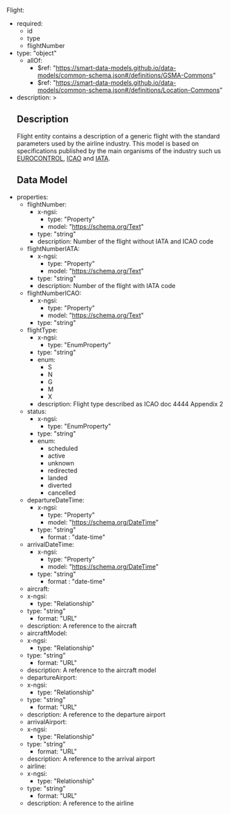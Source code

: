 Flight:
  - required:
    - id
    - type
    - flightNumber
  - type: "object"
    - allOf:
      - $ref: "https://smart-data-models.github.io/data-models/common-schema.json#/definitions/GSMA-Commons"
      - $ref: "https://smart-data-models.github.io/data-models/common-schema.json#/definitions/Location-Commons"
   - description: >
      ## Description
      Flight entity contains a description of a generic flight with the standard parameters used by the airline industry. This model is based on specifications published by the main organisms of the industry such us [EUROCONTROL](https://www.eurocontrol.int/), [ICAO](https://www.icao.int/) and [IATA](https://www.iata.org/).
      ## Data Model
  - properties:
    - flightNumber:
      - x-ngsi:
        - type: "Property"
        - model: "https://schema.org/Text"
      - type: "string"
      - description: Number of the flight without IATA and ICAO code
    - flightNumberIATA:
      - x-ngsi:
        - type: "Property"
        - model: "https://schema.org/Text"
      - type: "string"
      - description: Number of the flight with IATA code
    - flightNumberICAO:
      - x-ngsi:
        - type: "Property"
        - model: "https://schema.org/Text"
      - type: "string"
    - flightType:
      - x-ngsi:
        - type: "EnumProperty"
      - type: "string"
      - enum:
        - S
        - N
        - G
        - M
        - X
      - description: Flight type described as ICAO doc 4444 Appendix 2
    - status:
      - x-ngsi:
        - type: "EnumProperty"
      - type: "string"
      - enum:
        - scheduled
        - active
        - unknown
        - redirected
        - landed
        - diverted
        - cancelled
    - departureDateTime:
      - x-ngsi:
        - type: "Property"
        - model: "https://schema.org/DateTime"
       - type: "string"
         - format : "date-time"
    - arrivalDateTime:
      - x-ngsi:
        - type: "Property"
        - model: "https://schema.org/DateTime"
       - type: "string"
         - format : "date-time"
    -  aircraft:
      - x-ngsi:
        - type: "Relationship"
      - type: "string"
        - format: "URL"
      - description: A reference to the aircraft
    -  aircraftModel:
      - x-ngsi:
        - type: "Relationship"
      - type: "string"
        - format: "URL"
      - description: A reference to the aircraft model
    -  departureAirport:
      - x-ngsi:
        - type: "Relationship"
      - type: "string"
        - format: "URL"
      - description: A reference to the departure airport
    -  arrivalAirport:
      - x-ngsi:
        - type: "Relationship"
      - type: "string"
        - format: "URL"
      - description: A reference to the arrival airport
    -  airline:
      - x-ngsi:
        - type: "Relationship"
      - type: "string"
        - format: "URL"
      - description: A reference to the airline      